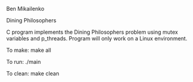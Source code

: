 Ben Mikailenko

Dining Philosophers

C program implements the Dining Philosophers problem using mutex variables and p_threads. Program will only work on a Linux environment.

To make:
	make all

To run:
	./main

To clean:
	make clean